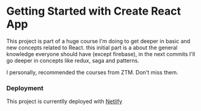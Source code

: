 # Getting Started with Create React App

This project is part of a huge course I'm doing to get deeper in basic and new concepts related to React.
this initial part is a about the general knowledge everyone should have (except firebase), in the next commits I'll go deeper 
in concepts like redux, saga and patterns.

I personally, recommended the courses from ZTM. Don't miss them.

### Deployment

This project is currentlly deployed with [Netlify](https://sensational-hummingbird-5c5377.netlify.app/)
